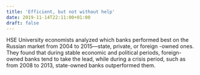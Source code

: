```yaml
---
title: 'Efficient, but not without help'
date: 2019-11-14T22:11:00+01:00
draft: false
---
```


HSE University economists analyzed which banks performed best on the Russian market from 2004 to 2015—state, private, or foreign -owned ones. They found that during stable economic and political periods, foreign-owned banks tend to take the lead, while during a crisis period, such as from 2008 to 2013, state-owned banks outperformed them.